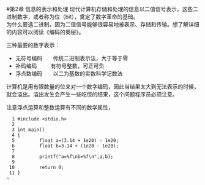 #第2章 信息的表示和处理
现代计算机存储和处理的信息以二值信号表示，这些二进制数字，或者称为位（bit），奠定了数字革命的基础。  
为什么要选二进制，因为二值信号能够很容易地被表示、存储和传输。想了解详细的内容可以阅读《编码的奥秘》。  

三种最要的数字表示：
- 无符号编码　　传统二进制表示法，大于等于零
- 补码编码 　　 有符号整数，可正可负
- 浮点数编码　　以二为基数的实数科学记数法 

计算机是用有限数量的位来对一个数字编码，因此当结果太大到无法表示的时候，就会溢出。溢出发生会产生一些吃惊的结果，这个问题程序员必须注意。

注意浮点运算和整数运算有不同的数学属性，


      1 #include <stdio.h>
      2 
      3 int main()
      4 {
      5         float a=(3.14 + 1e20) - 1e20;
      6         float b=3.14 + (1e20 - 1e20);
      7 
      8         printf("a=%f\nb=%f\n",a,b);
      9 
     10         return 0;
     11 }
    ~ 
